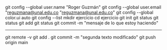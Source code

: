 git config --global user.name "Roger Guzmán"
git config --global user.email "reguzmana@unal.edu.co
"reguzmana@unal.edu.co"
git config --global color.ui auto
git config --list
mkdir ejercicio
cd ejercicio
git init
git status
git status
git add <nombre del archivo>
git status
git commit -m "mensaje de lo que estoy haciendo"

--------------
git remote -v
git add .
git commit -m "segunda texto modificado"
git push origin main